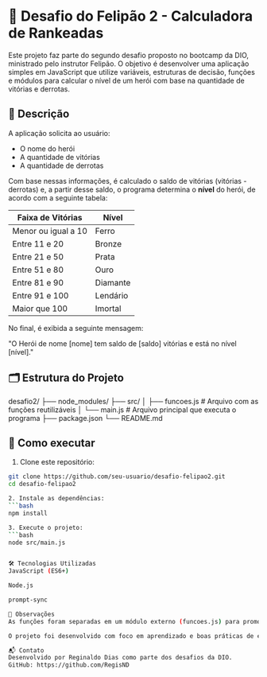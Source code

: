 # 🧠 Desafio do Felipão 2 - Calculadora de Rankeadas

Este projeto faz parte do segundo desafio proposto no bootcamp da DIO, ministrado pelo instrutor Felipão. O objetivo é desenvolver uma aplicação simples em JavaScript que utilize variáveis, estruturas de decisão, funções e módulos para calcular o nível de um herói com base na quantidade de vitórias e derrotas.

## 🧾 Descrição

A aplicação solicita ao usuário:
- O nome do herói
- A quantidade de vitórias
- A quantidade de derrotas

Com base nessas informações, é calculado o saldo de vitórias (vitórias - derrotas) e, a partir desse saldo, o programa determina o **nível** do herói, de acordo com a seguinte tabela:

| Faixa de Vitórias         | Nível      |
|---------------------------|------------|
| Menor ou igual a 10       | Ferro      |
| Entre 11 e 20             | Bronze     |
| Entre 21 e 50             | Prata      |
| Entre 51 e 80             | Ouro       |
| Entre 81 e 90             | Diamante   |
| Entre 91 e 100            | Lendário   |
| Maior que 100             | Imortal    |

No final, é exibida a seguinte mensagem:

"O Herói de nome [nome] tem saldo de [saldo] vitórias e está no nível [nível]."


## 🗂 Estrutura do Projeto

desafio2/
├── node_modules/
├── src/
│ ├── funcoes.js # Arquivo com as funções reutilizáveis
│ └── main.js # Arquivo principal que executa o programa
├── package.json
└── README.md


## 🚀 Como executar

1. Clone este repositório:
```bash
git clone https://github.com/seu-usuario/desafio-felipao2.git
cd desafio-felipao2

2. Instale as dependências:
```bash
npm install

3. Execute o projeto:
```bash
node src/main.js


🛠 Tecnologias Utilizadas
JavaScript (ES6+)

Node.js

prompt-sync

📌 Observações
As funções foram separadas em um módulo externo (funcoes.js) para promover organização e reutilização de código.

O projeto foi desenvolvido com foco em aprendizado e boas práticas de estruturação de pequenos programas em Node.js.

📬 Contato
Desenvolvido por Reginaldo Dias como parte dos desafios da DIO.
GitHub: https://github.com/RegisND
